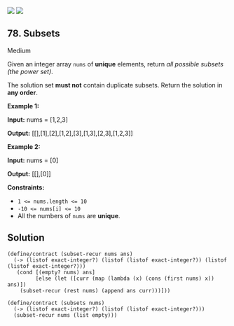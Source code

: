 [![](https://img.shields.io/github/stars/LeetCode-in-Racket/LeetCode-in-Racket?label=Stars&style=flat-square)](https://github.com/LeetCode-in-Racket/LeetCode-in-Racket)
[![](https://img.shields.io/github/forks/LeetCode-in-Racket/LeetCode-in-Racket?label=Fork%20me%20on%20GitHub%20&style=flat-square)](https://github.com/LeetCode-in-Racket/LeetCode-in-Racket/fork)

## 78\. Subsets

Medium

Given an integer array `nums` of **unique** elements, return _all possible subsets (the power set)_.

The solution set **must not** contain duplicate subsets. Return the solution in **any order**.

**Example 1:**

**Input:** nums = [1,2,3]

**Output:** [[],[1],[2],[1,2],[3],[1,3],[2,3],[1,2,3]]

**Example 2:**

**Input:** nums = [0]

**Output:** [[],[0]]

**Constraints:**

*   `1 <= nums.length <= 10`
*   `-10 <= nums[i] <= 10`
*   All the numbers of `nums` are **unique**.

## Solution

```racket
(define/contract (subset-recur nums ans)
  (-> (listof exact-integer?) (listof (listof exact-integer?)) (listof (listof exact-integer?)))
   (cond [(empty? nums) ans]
         [else (let ([curr (map (lambda (x) (cons (first nums) x)) ans)])
    (subset-recur (rest nums) (append ans curr)))]))

(define/contract (subsets nums)
  (-> (listof exact-integer?) (listof (listof exact-integer?)))
  (subset-recur nums (list empty)))
```